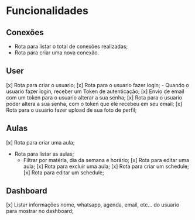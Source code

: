 # Funcionalidades

## Conexões

  - Rota para listar o total de conexões realizadas;
  - Rota para criar uma nova conexão.

## User

  [x] Rota para criar o usuario;
  [x] Rota para o usuario fazer login;
    - Quando o usuario fazer login, receber um Token de autenticação;
  [x] Envio de email com um token para o usuario alterar a sua senha;
  [x] Rota para o usuario poder altera a sua senha, com o token que ele recebeu em seu email;
  [x] Rota para o usuario fazer upload de sua foto de perfil;

## Aulas

  [x] Rota para criar uma aula;
  - Rota para listar as aulas;
    - Filtrar por matéria, dia da semana e horário;
  [x] Rota para editar uma aula;
  [x] Rota para excluir uma aula;
  [x] Rota para criar um schedule;
  [x] Rota para editar um schedule;

## Dashboard

  [x] Listar informações nome, whatsapp, agenda, email, etc... do usuario para mostrar no dashboard;


